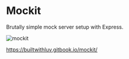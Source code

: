 # Mockit

Brutally simple mock server setup with Express.

![mockit](https://blobscdn.gitbook.com/v0/b/gitbook-28427.appspot.com/o/assets%2F-LFXMuLv19PyKXffSIm4%2F-LLXbsTKpzhR1-gpYNm-%2F-LLXby4kXY1PpizuCDk2%2Flocalhost_3000_mockit(iPad).png?alt=media&token=6b133ba0-dce8-475e-963f-3119e4c8d74e)

https://builtwithluv.gitbook.io/mockit/
